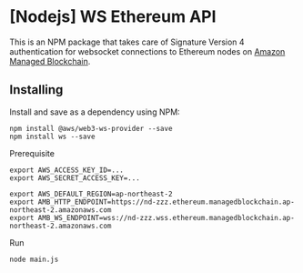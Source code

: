 # [Nodejs] WS Ethereum API

This is an NPM package that takes care of Signature Version 4 authentication
for websocket connections to Ethereum nodes on
[Amazon Managed Blockchain](https://aws.amazon.com/managed-blockchain/).

## Installing

Install and save as a dependency using NPM:
```
npm install @aws/web3-ws-provider --save 
npm install ws --save 
```

Prerequisite
```
export AWS_ACCESS_KEY_ID=...
export AWS_SECRET_ACCESS_KEY=...

export AWS_DEFAULT_REGION=ap-northeast-2
export AMB_HTTP_ENDPOINT=https://nd-zzz.ethereum.managedblockchain.ap-northeast-2.amazonaws.com
export AMB_WS_ENDPOINT=wss://nd-zzz.wss.ethereum.managedblockchain.ap-northeast-2.amazonaws.com
```

Run
```
node main.js
```